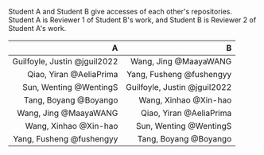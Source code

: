 Student A and Student B give accesses of  each other's repositories.   
Student A is Reviewer 1 of Student B's work, and Student B is Reviewer 2 of Student A's work.

|                            A |                            B |
| ----------------------------:| ----------------------------:|
| Guilfoyle, Justin @jguil2022 |        Wang, Jing @MaayaWANG |
|      Qiao, Yiran @AeliaPrima |     Yang, Fusheng @fushengyy |
|       Sun, Wenting @WentingS | Guilfoyle, Justin @jguil2022 |
|        Tang, Boyang @Boyango |        Wang, Xinhao @Xin-hao |
|        Wang, Jing @MaayaWANG |      Qiao, Yiran @AeliaPrima |
|        Wang, Xinhao @Xin-hao |       Sun, Wenting @WentingS |
|     Yang, Fusheng @fushengyy |        Tang, Boyang @Boyango |
